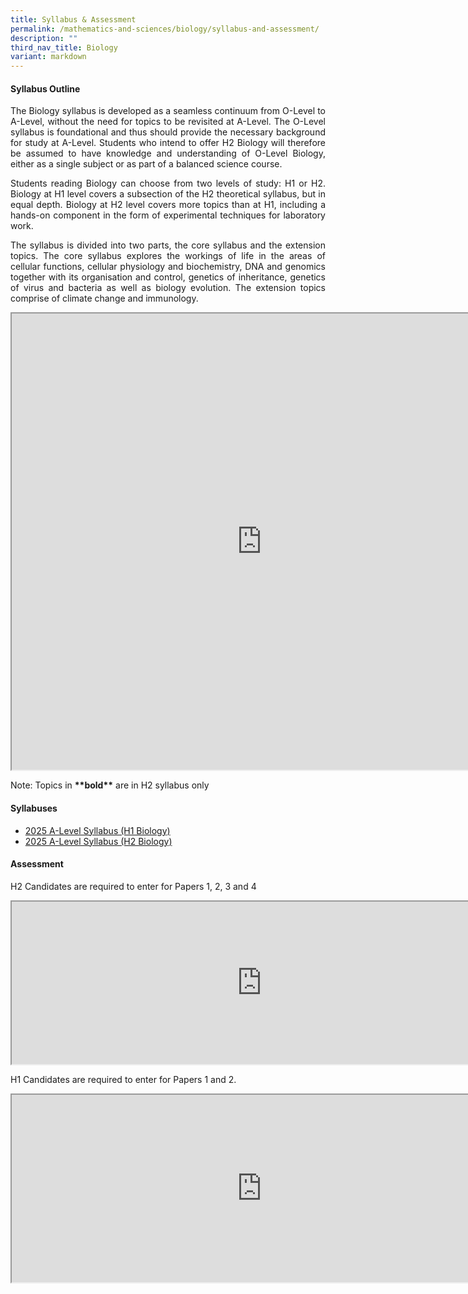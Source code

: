 ```yaml
---
title: Syllabus & Assessment
permalink: /mathematics-and-sciences/biology/syllabus-and-assessment/
description: ""
third_nav_title: Biology
variant: markdown
---
```

<h4>Syllabus Outline</h4>
<div align="justify">

<p>
The Biology syllabus is developed as a seamless continuum from O-Level to A-Level, without the need for topics to be revisited at A-Level. The O-Level syllabus is foundational and thus should provide the necessary background for study at A-Level. Students who intend to offer H2 Biology will therefore be assumed to have knowledge and understanding of O-Level Biology, either as a single subject or as part of a balanced science course.</p>

<p>
Students reading Biology can choose from two levels of study: H1 or H2. Biology at H1 level covers a subsection of the H2 theoretical syllabus, but in equal depth. Biology at H2 level covers more topics than at H1, including a hands-on component in the form of experimental techniques for laboratory work.</p>

<p>
The syllabus is divided into two parts, the core syllabus and the extension topics. The core syllabus explores the workings of life in the areas of cellular functions, cellular physiology and biochemistry, DNA and genomics together with its organisation and control, genetics of inheritance, genetics of virus and bacteria as well as biology evolution. The extension topics comprise of climate change and immunology.</p>

<iframe src="https://docs.google.com/document/d/e/2PACX-1vTb4aSEX-r_jisIaFRnfZdxWdd9xV9hL6bjIFjj9Rx770dK1DyKNrdqFh1RxsPfvqHxG9Z2cNlAKziR/pub?embedded=true" width="800px" height="730px" scrolling="no"></iframe>

<p>Note: Topics in&nbsp;<strong>**bold**</strong>&nbsp;are in H2&nbsp;syllabus only</p>

<h4>Syllabuses</h4>
<ul>
<li><a href="https://www.seab.gov.sg/docs/default-source/national-examinations/syllabus/alevel/2025-a-level-syllabus/8876_y25_sy.pdf">2025 A-Level Syllabus (H1 Biology)</a></li>
	<li><a href="https://www.seab.gov.sg/docs/default-source/national-examinations/syllabus/alevel/2025-a-level-syllabus/9744_y25_sy.pdf">2025 A-Level Syllabus (H2 Biology)</a></li></ul>

	
<h4>Assessment</h4>

<p>H2 Candidates are required to enter for Papers 1, 2, 3 and 4</p>

<iframe src="https://docs.google.com/document/d/e/2PACX-1vQ30FBa2wonzo3IHFzwhCH14dikIRZBmbAtamqmSKZTxsDCwEONQLngvHKPRcTFd51tnFAct0FkjyGd/pub?embedded=true" width="800px" height="260px" scrolling="no"></iframe>

<p>
H1 Candidates are required to enter for Papers 1 and 2.</p>

<iframe src="https://docs.google.com/document/d/e/2PACX-1vSYcdjy-FKU3x5POgWxJUgmRDblqWki44DowLYkyMWtHiff4eF9Oq_ir4hyKMRVnWbpQ0fxxryIrFYP/pub?embedded=true" width="800px" height="300px" scrolling="no"></iframe>
</div>
